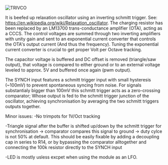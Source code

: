 ![TRIVCO](https://github.com/Fihdi/Eurorack/TRIVCO/VCO-Front.png)

It is beefed up relaxation oscillator using an inverting schmitt trigger. See: https://en.wikipedia.org/wiki/Relaxation_oscillator. The charging resistor has been replaced by an LM13700 trans-conductance amplifier (OTA), acting as a CCCS. The control voltages are summed through two inverting amplifiers with unity gain and sent to an exponential current converter that controls the OTA's output current (And thus the frequency). Tuning the exponential current converter is crucial to get proper Volt per Octave tracking.

The capacitor voltage is buffered and DC offset is removed (triangle/saw output), that voltage is compared to either ground or to an external voltage leveled to approx. 5V and buffered once again (pwm output).

The SYNCH input features a schmitt trigger input with small hysteresis (~100mV) to prevent spontaneous syncing from noise. For signals substantialy bigger than 100mV this schmitt trigger acts as a zero-crossing comparator; Whose output is fed to the schmitt trigger junction of the oscillator, achieving synchronisation by averaging the two schmitt triggers outputs together.

Minor issues:
-No trimpots for 1V/Oct tracking

-Triangle signal after the buffer is shifted up/down by the schmitt trigger for synchronisation -> comparator compares this signal to ground -> duty cylce is not 50% at default. This should be easily fixable by adding a decoupling cap in series to R14, or by bypassing the comparator alltogether and connecting the 100k resistor directly to the SYNCH input

-LED is mostly usless excpet when using the module as an LFO.
